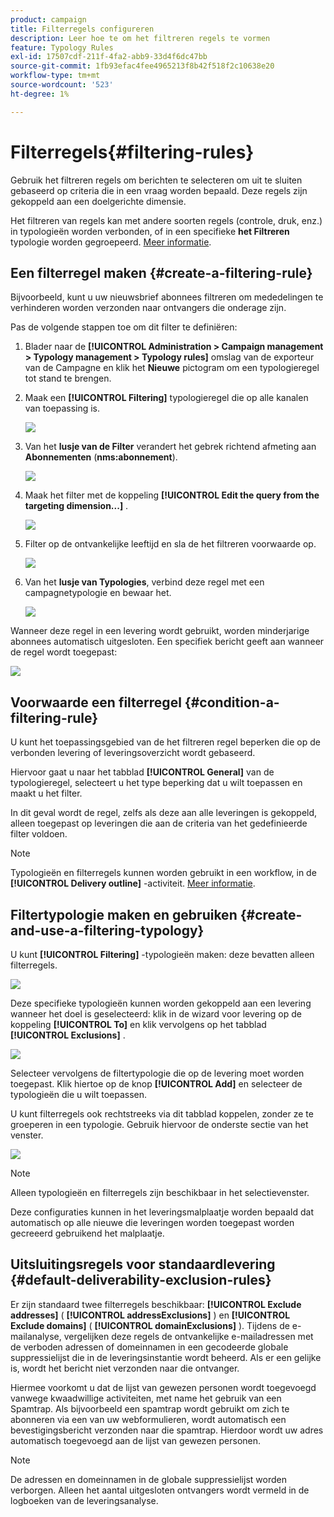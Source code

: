```yaml
---
product: campaign
title: Filterregels configureren
description: Leer hoe te om het filtreren regels te vormen
feature: Typology Rules
exl-id: 17507cdf-211f-4fa2-abb9-33d4f6dc47bb
source-git-commit: 1fb93efac4fee4965213f8b42f518f2c10638e20
workflow-type: tm+mt
source-wordcount: '523'
ht-degree: 1%

---
```


# Filterregels{#filtering-rules}

Gebruik het filtreren regels om berichten te selecteren om uit te sluiten gebaseerd op criteria die in een vraag worden bepaald. Deze regels zijn gekoppeld aan een doelgerichte dimensie.

Het filtreren van regels kan met andere soorten regels (controle, druk, enz.) in typologieën worden verbonden, of in een specifieke **het Filtreren** typologie worden gegroepeerd. [Meer informatie](#create-and-use-a-filtering-typology).

## Een filterregel maken {#create-a-filtering-rule}

Bijvoorbeeld, kunt u uw nieuwsbrief abonnees filtreren om mededelingen te verhinderen worden verzonden naar ontvangers die onderage zijn.

Pas de volgende stappen toe om dit filter te definiëren:

1. Blader naar de **[!UICONTROL Administration > Campaign management > Typology management > Typology rules]** omslag van de exporteur van de Campagne en klik het **Nieuwe** pictogram om een typologieregel tot stand te brengen.
1. Maak een **[!UICONTROL Filtering]** typologieregel die op alle kanalen van toepassing is.

   ![](assets/campaign_opt_create_filter_01.png)

1. Van het **lusje van de Filter** verandert het gebrek richtend afmeting aan **Abonnementen** (**nms:abonnement**).

   ![](assets/campaign_opt_create_filter_02.png)

1. Maak het filter met de koppeling **[!UICONTROL Edit the query from the targeting dimension...]** .

   ![](assets/campaign_opt_create_filter_03.png)

1. Filter op de ontvankelijke leeftijd en sla de het filtreren voorwaarde op.

   ![](assets/campaign_opt_create_filter_03b.png)

1. Van het **lusje van Typologies**, verbind deze regel met een campagnetypologie en bewaar het.

   ![](assets/campaign_opt_create_filter_04.png)

Wanneer deze regel in een levering wordt gebruikt, worden minderjarige abonnees automatisch uitgesloten. Een specifiek bericht geeft aan wanneer de regel wordt toegepast:

![](assets/campaign_opt_create_filter_05.png)

## Voorwaarde een filterregel {#condition-a-filtering-rule}

U kunt het toepassingsgebied van de het filtreren regel beperken die op de verbonden levering of leveringsoverzicht wordt gebaseerd.

Hiervoor gaat u naar het tabblad **[!UICONTROL General]** van de typologieregel, selecteert u het type beperking dat u wilt toepassen en maakt u het filter.
<!--
![](assets/campaign_opt_create_filter_06.png)
-->


In dit geval wordt de regel, zelfs als deze aan alle leveringen is gekoppeld, alleen toegepast op leveringen die aan de criteria van het gedefinieerde filter voldoen.

>[!NOTE]
>
>Typologieën en filterregels kunnen worden gebruikt in een workflow, in de **[!UICONTROL Delivery outline]** -activiteit. [Meer informatie](../workflow/delivery-outline.md).

## Filtertypologie maken en gebruiken {#create-and-use-a-filtering-typology}

U kunt **[!UICONTROL Filtering]** -typologieën maken: deze bevatten alleen filterregels.

![](assets/campaign_opt_create_typo_filtering.png)

Deze specifieke typologieën kunnen worden gekoppeld aan een levering wanneer het doel is geselecteerd: klik in de wizard voor levering op de koppeling **[!UICONTROL To]** en klik vervolgens op het tabblad **[!UICONTROL Exclusions]** .

![](assets/campaign_opt_apply_typo_filtering.png)

Selecteer vervolgens de filtertypologie die op de levering moet worden toegepast. Klik hiertoe op de knop **[!UICONTROL Add]** en selecteer de typologieën die u wilt toepassen.

U kunt filterregels ook rechtstreeks via dit tabblad koppelen, zonder ze te groeperen in een typologie. Gebruik hiervoor de onderste sectie van het venster.

![](assets/campaign_opt_select_typo_filtering.png)

>[!NOTE]
>
>Alleen typologieën en filterregels zijn beschikbaar in het selectievenster.
>
>Deze configuraties kunnen in het leveringsmalplaatje worden bepaald dat automatisch op alle nieuwe die leveringen worden toegepast worden gecreeerd gebruikend het malplaatje.
>

## Uitsluitingsregels voor standaardlevering {#default-deliverability-exclusion-rules}

Er zijn standaard twee filterregels beschikbaar: **[!UICONTROL Exclude addresses]** ( **[!UICONTROL addressExclusions]** ) en **[!UICONTROL Exclude domains]** ( **[!UICONTROL domainExclusions]** ). Tijdens de e-mailanalyse, vergelijken deze regels de ontvankelijke e-mailadressen met de verboden adressen of domeinnamen in een gecodeerde globale suppressielijst die in de leveringsinstantie wordt beheerd. Als er een gelijke is, wordt het bericht niet verzonden naar die ontvanger.

Hiermee voorkomt u dat de lijst van gewezen personen wordt toegevoegd vanwege kwaadwillige activiteiten, met name het gebruik van een Spamtrap. Als bijvoorbeeld een spamtrap wordt gebruikt om zich te abonneren via een van uw webformulieren, wordt automatisch een bevestigingsbericht verzonden naar die spamtrap. Hierdoor wordt uw adres automatisch toegevoegd aan de lijst van gewezen personen.

>[!NOTE]
>
>De adressen en domeinnamen in de globale suppressielijst worden verborgen. Alleen het aantal uitgesloten ontvangers wordt vermeld in de logboeken van de leveringsanalyse.
